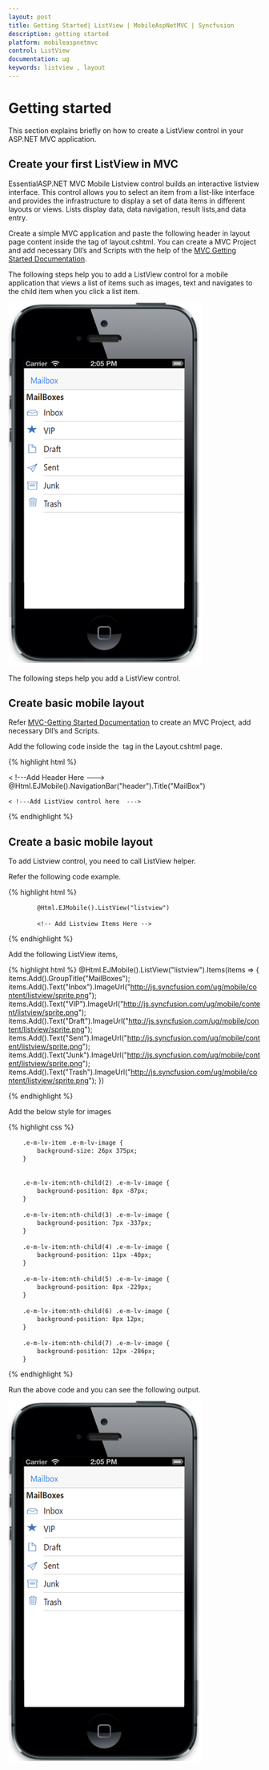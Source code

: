 ```yaml
---
layout: post
title: Getting Started| ListView | MobileAspNetMVC | Syncfusion
description: getting started
platform: mobileaspnetmvc
control: ListView
documentation: ug
keywords: listview , layout
---
```


# Getting started

This section explains briefly on how to create a ListView control in your ASP.NET MVC application.

## Create your first ListView in MVC

EssentialASP.NET MVC Mobile Listview control builds an interactive listview interface. This control allows you to select an item from a list-like interface and provides the infrastructure to display a set of data items in different layouts or views. Lists display data, data navigation, result lists,and data entry.


Create a simple MVC application and paste the following header in layout page content inside the <body>tag of layout.cshtml. You can create a MVC Project and add necessary Dll’s and Scripts with the help of the [MVC Getting Started Documentation](https://help.syncfusion.com/aspnetmvc/getting-started).

The following steps help you to add a ListView control for a mobile application that views a list of items such as images, text and navigates to the child item when you click a list item.


![](getting-started_images/Getting-Started_img1.png)


The following steps help you add a ListView control.

## Create basic mobile layout 

Refer [MVC-Getting Started Documentation](https://help.syncfusion.com/aspnetmvc/getting-started) to create an MVC Project, add necessary Dll’s and Scripts.

Add the following code inside the <body> tag in the Layout.cshtml page.

{% highlight html %}

< !---Add Header Here  ---> 
 @Html.EJMobile().NavigationBar("header").Title("MailBox")
<div>

    < !---Add ListView control here  ---> 

</div>

{% endhighlight %}

## Create a basic mobile layout

To add Listview control, you need to call ListView helper.                 

 Refer the following code example.

{% highlight html %}

<div id="content">

            @Html.EJMobile().ListView("listview")

            <!-- Add Listview Items Here -->

</div>

{% endhighlight %}

Add the following ListView items,

{% highlight html %}
 @Html.EJMobile().ListView("listview").Items(items =>
   {
       items.Add().GroupTitle("MailBoxes");
       items.Add().Text("Inbox").ImageUrl("http://js.syncfusion.com/ug/mobile/content/listview/sprite.png");
       items.Add().Text("VIP").ImageUrl("http://js.syncfusion.com/ug/mobile/content/listview/sprite.png");
       items.Add().Text("Draft").ImageUrl("http://js.syncfusion.com/ug/mobile/content/listview/sprite.png");
       items.Add().Text("Sent").ImageUrl("http://js.syncfusion.com/ug/mobile/content/listview/sprite.png");
       items.Add().Text("Junk").ImageUrl("http://js.syncfusion.com/ug/mobile/content/listview/sprite.png");
       items.Add().Text("Trash").ImageUrl("http://js.syncfusion.com/ug/mobile/content/listview/sprite.png");
   })

{% endhighlight %}

Add the below style for images

{% highlight css %}

        .e-m-lv-item .e-m-lv-image {
            background-size: 26px 375px;
        }

    
        .e-m-lv-item:nth-child(2) .e-m-lv-image {
            background-position: 8px -87px;            
        }

        .e-m-lv-item:nth-child(3) .e-m-lv-image {
            background-position: 7px -337px;
        }

        .e-m-lv-item:nth-child(4) .e-m-lv-image {
            background-position: 11px -40px;
        }

        .e-m-lv-item:nth-child(5) .e-m-lv-image {
            background-position: 8px -229px;
        }

        .e-m-lv-item:nth-child(6) .e-m-lv-image {
            background-position: 8px 12px;
        }

        .e-m-lv-item:nth-child(7) .e-m-lv-image {
            background-position: 12px -286px;
        }

{% endhighlight %}

Run the above code and you can see the following output.

![](getting-started_images/Getting-Started_img1.png)



